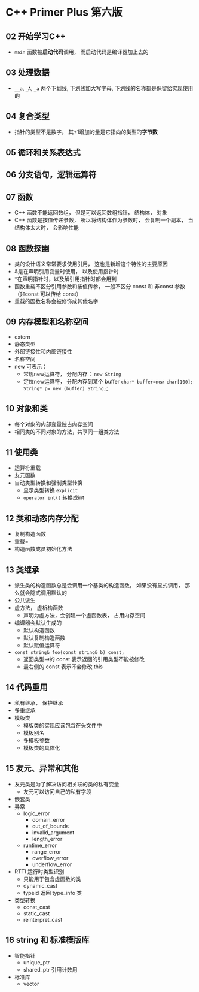 # C++ Primer Plus 第六版

## 02 开始学习C++
- `main` 函数被**启动代码**调用， 而启动代码是编译器加上去的

## 03 处理数据
- `__a`, `_A`, `_a` 两个下划线, 下划线加大写字母, 下划线的名称都是保留给实现使用的

## 04 复合类型
- 指针的类型不是数字， 其+1增加的量是它指向的类型的**字节数**

## 05 循环和关系表达式

## 06 分支语句，逻辑运算符


## 07 函数
- C++ 函数不能返回数组， 但是可以返回数组指针， 结构体， 对象
- C++ 函数是按值传递参数， 所以将结构体作为参数时， 会复制一个副本， 当结构体太大时， 会影响性能

## 08 函数探幽
- 类的设计语义常常要求使用引用， 这也是新增这个特性的主要原因
- &是在声明引用变量时使用， 以及使用指针时
- *在声明指针时，以及解引用指针时都会用到
- 函数重载不区分引用参数和按值传参， 一般不区分 const 和 非const 参数（非const 可以传给 const）
- 重载的函数名称会被修饰成其他名字

## 09 内存模型和名称空间
- extern
- 静态类型
- 外部链接性和内部链接性
- 名称空间
- new 可表示：
  - 常规new运算符， 分配内存： `new String`
  - 定位new运算符， 分配内存到某个 buffer `char* buffer=new char[100]; String* p= new (buffer) String;`;

## 10 对象和类
- 每个对象的内部变量独占内存空间
- 相同类的不同对象的方法，共享同一组类方法

## 11 使用类
- 运算符重载
- 友元函数
- 自动类型转换和强制类型转换
  -  显示类型转换 `explicit`
  -  `operator int()` 转换成int

## 12 类和动态内存分配
- 复制构造函数
- 重载=
- 构造函数成员初始化方法

## 13 类继承
- 派生类的构造函数总是会调用一个基类的构造函数， 如果没有显式调用， 那么就会隐式调用默认的
- 公共派生
- 虚方法， 虚析构函数
  - 声明为虚方法，会创建一个虚函数表， 占用内存空间
- 编译器会默认生成的
  - 默认构造函数
  - 默认复制构造函数
  - 默认赋值运算符
- `const string& foo(const string& b) const;`
  - 返回类型中的 const 表示返回的引用类型不能被修改
  - 最右侧的 const 表示不会修改 this

## 14 代码重用
- 私有继承， 保护继承
- 多重继承
- 模版类
  - 模版类的实现应该包含在头文件中
  - 模板别名
  - 多模板参数
  - 模板类的具体化

## 15 友元、异常和其他
- 友元类是为了解决访问相关联的类的私有变量
  - 友元可以访问自己的私有字段
- 嵌套类
- 异常
  - logic_error
    - domain_error
    - out_of_bounds
    - invalid_argument
    - length_error
  - runtime_error
    - range_error
    - overflow_error
    - underflow_error
- RTTI 运行时类型识别
  - 只能用于包含虚函数的类
  - dynamic_cast
  - typeid 返回 type_info 类
- 类型转换
  - const_cast
  - static_cast
  - reinterpret_cast

## 16 string 和 标准模版库
- 智能指针
  - unique_ptr
  - shared_ptr 引用计数用
- 标准库
  - vector